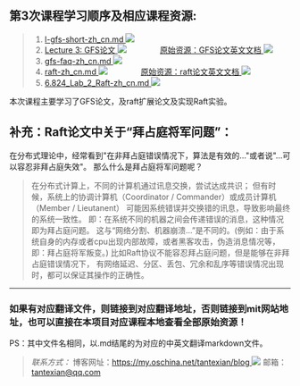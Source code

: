 ## 第3次课程学习顺序及相应课程资源:
> 1. [l-gfs-short-zh_cn.md ![](https://git.oschina.net/tantexian/MIT6.824/raw/dev/resources/static/img/click.jpg)](https://git.oschina.net/tantexian/MIT6.824/blob/dev/LEC3_GFSAndRaft/l-gfs-short-zh_cn.md?dir=0&filepath=LEC3_GFSAndRaft%2Fl-gfs-short-zh_cn.md&oid=c9b89fca5b1d85f0e7f48a3c50e6eff7ec0334f3&sha=ed481bdbb6a41443aa2ce04390c44b9653ef0a78)
> 2. [Lecture 3: GFS论文 ![](https://git.oschina.net/tantexian/MIT6.824/raw/dev/resources/static/img/click.jpg)](https://git.oschina.net/tantexian/MIT6.824/blob/dev/LEC3_GFSAndRaft/gfs-zh_cn.md?dir=0&filepath=LEC3_GFSAndRaft%2Fgfs-zh_cn.md&oid=4e69900cf9e548c526bb4981a97ee55dd0dbd55f&sha=ed481bdbb6a41443aa2ce04390c44b9653ef0a78)
　　　　[原始资源：GFS论文英文文档 ![](https://git.oschina.net/tantexian/MIT6.824/raw/dev/resources/static/img/click.jpg)](https://git.oschina.net/tantexian/MIT6.824/raw/dev/LEC3_GFSAndRaft/gfs.pdf)
> 3. [gfs-faq-zh_cn.md ![](https://git.oschina.net/tantexian/MIT6.824/raw/dev/resources/static/img/click.jpg)](https://git.oschina.net/tantexian/MIT6.824/blob/dev/LEC3_GFSAndRaft/gfs-faq-zh_cn.md?dir=0&filepath=LEC3_GFSAndRaft%2Fgfs-faq-zh_cn.md&oid=9c784174eae8abb6ec83a166a1794ec232a45717&sha=ed481bdbb6a41443aa2ce04390c44b9653ef0a78)
> 4. [raft-zh_cn.md ![](https://git.oschina.net/tantexian/MIT6.824/raw/dev/resources/static/img/click.jpg)](https://git.oschina.net/tantexian/MIT6.824/blob/dev/LEC3_GFSAndRaft/raft-zh_cn.md?dir=0&filepath=LEC3_GFSAndRaft%2Fraft-zh_cn.md&oid=665ca438613092ec8d9080c58184b360f840c5fd&sha=2ccc943ea154b0b5783772823671da262a7d48be)
　　　　[原始资源：raft论文英文文档 ![](https://git.oschina.net/tantexian/MIT6.824/raw/dev/resources/static/img/click.jpg)](https://git.oschina.net/tantexian/MIT6.824/raw/dev/LEC3_GFSAndRaft/raft.pdf)
> 5. [6.824_Lab_2_Raft-zh_cn.md ![](https://git.oschina.net/tantexian/MIT6.824/raw/dev/resources/static/img/click.jpg)](https://git.oschina.net/tantexian/MIT6.824/blob/dev/LEC3_GFSAndRaft/6.824_Lab_2_Raft-zh_cn.md?dir=0&filepath=LEC3_GFSAndRaft%2F6.824_Lab_2_Raft-zh_cn.md&oid=381f13961fa57427ec0f746a20825cf1fa63da1e&sha=ed481bdbb6a41443aa2ce04390c44b9653ef0a78)

本次课程主要学习了GFS论文，及raft扩展论文及实现Raft实验。



## 补充：Raft论文中关于“拜占庭将军问题”：
在分布式理论中，经常看到"在非拜占庭错误情况下，算法是有效的..."或者说"...可以容忍非拜占庭失效"。
那么什么是拜占庭将军问题呢？

> 在分布式计算上，不同的计算机通过讯息交换，尝试达成共识；
> 但有时候，系统上的协调计算机（Coordinator / Commander）或成员计算机 （Member / Lieutanent）
> 可能因系统错误并交换错的讯息，导致影响最终的系统一致性。
> 即：在系统不同的机器之间会传递错误的消息，这种情况即为拜占庭问题。
> 这与“网络分割、机器崩溃...”是不同的。(例如：由于系统自身的内存或者cpu出现内部故障，或者黑客攻击，伪造消息情况等，即：拜占庭将军叛变。)
> 比如Raft协议不能容忍拜占庭问题，但是能够在非拜占庭错误情况下，
> 有网络延迟、分区、丢包、冗余和乱序等错误情况出现时，都可以保证其操作的正确性。


---------------------------------------------------------------------------------

### 如果有对应翻译文件，则链接到对应翻译地址，否则链接到mit网站地址，也可以直接在本项目对应课程本地查看全部原始资源！
PS：其中文件名相同，以.md结尾的为对应的中英文翻译markdown文件。




>*联系方式：*
>博客网址：[https://my.oschina.net/tantexian/blog ![](https://git.oschina.net/tantexian/MIT6.824/raw/dev/resources/static/img/click.jpg)](https://my.oschina.net/tantexian/blog)
>邮箱：tantexian@qq.com
